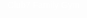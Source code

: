 <!DOCTYPE html>
<html lang="en">
<head>
  <meta charset="UTF-8">
  <meta name="viewport" content="width=device-width, initial-scale=1.0">
  <title>Club7 Family Gym</title>
  <style>
   body {
  font-family: Arial, sans-serif;
  margin: 0;
  padding: 0; 
  background: url('D:/NEW PROJECT/image1.png') no-repeat center center fixed;
  background-size: cover;
  color: #fff;
}

    header {
      background: rgba(0,0,0,0.7);
      padding: 20px;
      text-align: center;
      font-size: 2em;
      font-weight: bold;
    }
    .container {
      background: rgba(0,0,0,0.7);
      margin: 20px auto;
      padding: 20px;
      max-width: 800px;
      border-radius: 10px;
      animation: fadeIn 1.2s ease-in-out;
    }
    .hidden { display: none; }

    /* LOGIN PAGE STYLING */
    #loginPage {
      max-width: 400px;
      text-align: center;
      padding: 40px;
      background: rgba(255,255,255,0.1);
      backdrop-filter: blur(8px);
      box-shadow: 0 8px 20px rgba(0,0,0,0.6);
      border-radius: 15px;
      margin-top: 100px;
    }
    #loginPage h2 {
      margin-bottom: 20px;
      color: #ff4d4d;
      font-size: 2em;
      letter-spacing: 1px;
    }
    .input-group {
      position: relative;
      margin-bottom: 20px;
    }
    .input-group input {
      width: 100%;
      padding: 12px 40px;
      border: none;
      border-radius: 30px;
      outline: none;
      font-size: 1em;
      background: rgba(255,255,255,0.9);
      color: #333;
    }
    .input-group i {
      position: absolute;
      top: 50%;
      left: 12px;
      transform: translateY(-50%);
      color: #555;
    }
    #loginPage button {
      width: 100%;
      padding: 12px;
      border: none;
      border-radius: 30px;
      background: linear-gradient(45deg, #e63946, #ff4d4d);
      color: white;
      font-size: 1.1em;
      cursor: pointer;
      transition: 0.3s;
    }
    #loginPage button:hover {
      background: linear-gradient(45deg, #ff4d4d, #e63946);
      transform: scale(1.05);
    }

    /* GENERAL STYLING */
    input, select, button {
      padding: 10px;
      margin: 5px 0;
      border: none;
      border-radius: 5px;
    }
    button { cursor: pointer; }
    h2 { border-bottom: 2px solid #e63946; padding-bottom: 5px; }
    table { width: 100%; border-collapse: collapse; margin-top: 10px; }
    th, td { padding: 10px; text-align: left; border-bottom: 1px solid #444; }
    .invoice { background: #fff; color: #000; padding: 20px; border-radius: 10px; }

    @keyframes fadeIn {
      from { opacity: 0; transform: translateY(-20px); }
      to { opacity: 1; transform: translateY(0); }
    }
  </style>
  <link rel="stylesheet" href="https://cdnjs.cloudflare.com/ajax/libs/font-awesome/6.0.0-beta3/css/all.min.css">
</head>
<body>
  <header>Club7 Family Gym</header>

  <div class="container" id="loginPage">
    <h2>Member Login</h2>
    <div class="input-group">
      <i class="fas fa-user"></i>
      <input type="text" id="username" placeholder="Enter Username">
    </div>
    <div class="input-group">
      <i class="fas fa-lock"></i>
      <input type="password" id="password" placeholder="Enter Password">
    </div>
    <button onclick="login()">Login</button>
    <p style="margin-top:10px; font-size:0.9em; color:#ccc;">(Hint: ID: <b>anshul1223</b>, Pass: <b>123456</b>)</p>
  </div>

  <div class="container hidden" id="gymDetails">
    <h2>Welcome to Club7 Family Gym</h2>
    <p>At Club7 Family Gym, we believe in building strength, endurance, and confidence. Our modern facilities and expert trainers help you reach your fitness goals effectively.</p>

    <h3>Our Equipment</h3>
    <ul>
      <li>Treadmills with heart-rate monitoring</li>
      <li>Multi-weight Dumbbells & Barbells</li>
      <li>Bench Press & Squat Racks</li>
      <li>Smith Machines & Cable Stations</li>
      <li>Ellipticals, Rowers, and Spin Bikes</li>
      <li>Yoga Mats & Functional Training Gear</li>
    </ul>

    <button onclick="showMemberships()">View Membership Plans</button>
    <button onclick="logout()">Logout</button>
  </div>

  <div class="container hidden" id="membershipPage">
    <h2>Membership Plans</h2>
    <table>
      <tr><th>Plan</th><th>Price</th></tr>
      <tr><td>Admission Fees</td><td>₹300 (one-time)</td></tr>
      <tr><td>1 Month</td><td>₹1400</td></tr>
      <tr><td>3 Months</td><td>₹3200</td></tr>
      <tr><td>6 Months</td><td>₹4500</td></tr>
      <tr><td>9 Months</td><td>₹5000</td></tr>
      <tr><td>12 Months</td><td>₹6500</td></tr>
      <tr><td>Membership Freezing (per month)</td><td>₹500</td></tr>
      <tr><td>Shoes Locker (yearly)</td><td>₹600</td></tr>
    </table>

    <h3>Select a Plan</h3>
    <select id="membership">
      <option value="">-- Select a Plan --</option>
      <option value="1 Month">1 Month - ₹1400</option>
      <option value="3 Months">3 Months - ₹3200</option>
      <option value="6 Months">6 Months - ₹4500</option>
      <option value="9 Months">9 Months - ₹5000</option>
      <option value="12 Months">12 Months - ₹6500</option>
    </select>
    <div>
      <label><input type="checkbox" id="freezing"> Membership Freezing (₹500)</label><br>
      <label><input type="checkbox" id="locker"> Shoes Locker (₹600)</label>
    </div>
    <button onclick="addToCart()">Add to Cart</button>

    <h3>Cart</h3>
    <table id="cartTable">
      <tr><th>Membership</th><th>Price</th><th>Action</th></tr>
    </table>
    <button onclick="checkout()">Generate Bill</button>
    <button onclick="goBackToDetails()">Go Back</button>
    <button onclick="logout()">Logout</button>

    <h3>Terms & Conditions</h3>
    <ul>
      <li>Fees once paid will not be refunded.</li>
      <li>Membership freezing per month: ₹500</li>
      <li>Shoes locker yearly: ₹600</li>
    </ul>
  </div>

  <div class="container hidden" id="invoicePage">
    <h2>Invoice</h2>
    <div class="invoice" id="invoice"></div>
    <button onclick="window.print()">Print Bill</button>
    <button onclick="goBackToMembership()">Go Back</button>
    <button onclick="logout()">Logout</button>
  </div>

  <script>
    let cart = [];

    function login() {
      let user = document.getElementById('username').value;
      let pass = document.getElementById('password').value;
      
      if(user === "anshul1223" && pass === "123456") {
        document.getElementById('loginPage').classList.add('hidden');
        document.getElementById('gymDetails').classList.remove('hidden');
      } else {
        alert("Invalid credentials! Use ID: anshul1223, Pass: 123456");
      }
    }

    function logout() {
      cart = [];
      document.getElementById('gymDetails').classList.add('hidden');
      document.getElementById('membershipPage').classList.add('hidden');
      document.getElementById('invoicePage').classList.add('hidden');
      document.getElementById('loginPage').classList.remove('hidden');
    }

    function showMemberships() {
      document.getElementById('gymDetails').classList.add('hidden');
      document.getElementById('membershipPage').classList.remove('hidden');
    }

    function goBackToDetails() {
      document.getElementById('membershipPage').classList.add('hidden');
      document.getElementById('gymDetails').classList.remove('hidden');
    }

    function goBackToMembership() {
      document.getElementById('invoicePage').classList.add('hidden');
      document.getElementById('membershipPage').classList.remove('hidden');
    }

    function addToCart() {
      let membership = document.getElementById('membership').value;
      let freezing = document.getElementById('freezing').checked;
      let locker = document.getElementById('locker').checked;

      if(membership) {
        let price = 0;
        if(membership === "1 Month") price = 1400;
        if(membership === "3 Months") price = 3200;
        if(membership === "6 Months") price = 4500;
        if(membership === "9 Months") price = 5000;
        if(membership === "12 Months") price = 6500;

        let extras = [];
        if(freezing) extras.push({name:"Membership Freezing", price:500});
        if(locker) extras.push({name:"Shoes Locker", price:600});

        cart.push({membership, price, extras});
        updateCart();
      } else {
        alert("Please select membership");
      }
    }

    function updateCart() {
      let table = document.getElementById('cartTable');
      table.innerHTML = '<tr><th>Membership</th><th>Price</th><th>Action</th></tr>';
      cart.forEach((item,index) => {
        let extraText = item.extras.map(e => e.name).join(", ");
        table.innerHTML += `<tr>
          <td>${item.membership}${extraText ? " + " + extraText : ""}</td>
          <td>₹${item.price + item.extras.reduce((sum,e)=>sum+e.price,0)}</td>
          <td><button onclick="removeItem(${index})">Remove</button></td>
        </tr>`;
      });
    }

    function removeItem(index) {
      cart.splice(index,1);
      updateCart();
    }

    function checkout() {
      if(cart.length === 0) {
        alert("Cart is empty");
        return;
      }

      let total = cart.reduce((sum, item) => sum + item.price + item.extras.reduce((s,e)=>s+e.price,0), 0);
      let admissionFee = 300;
      let grandTotal = total + admissionFee;

      let invoiceDate = new Date();
      let dueDate = new Date();
      dueDate.setDate(invoiceDate.getDate() + 30);

      let invoiceHTML = `
        <h3>Club7 Family Gym Invoice</h3>
        <p><strong>Invoice Date:</strong> ${invoiceDate.toLocaleDateString()}</p>
        <p><strong>Due Date:</strong> ${dueDate.toLocaleDateString()}</p>
        <table>
          <tr><th>Item</th><th>Price</th></tr>
          ${cart.map(item => `
            <tr><td>${item.membership}</td><td>₹${item.price}</td></tr>
            ${item.extras.map(e=>`<tr><td>${e.name}</td><td>₹${e.price}</td></tr>`).join("")}
          `).join('')}
        </table>
        <p><strong>Admission Fee:</strong> ₹300</p>
        <h3>Total: ₹${grandTotal}</h3>
      `;

      document.getElementById('membershipPage').classList.add('hidden');
      document.getElementById('invoicePage').classList.remove('hidden');
      document.getElementById('invoice').innerHTML = invoiceHTML;
    }
  </script>
</body>
</html>
